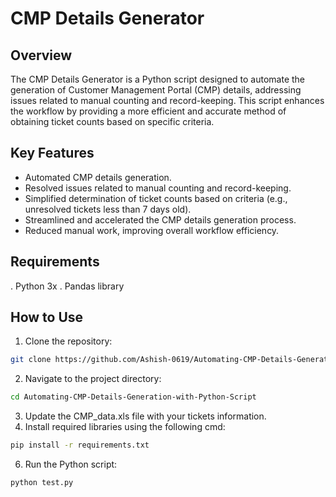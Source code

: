 # CMP Details Generator
## Overview
The CMP Details Generator is a Python script designed to automate the generation of Customer Management Portal (CMP) details, addressing issues related to manual counting and record-keeping. This script enhances the workflow by providing a more efficient and accurate method of obtaining ticket counts based on specific criteria.
## Key Features
- Automated CMP details generation.
- Resolved issues related to manual counting and record-keeping.
- Simplified determination of ticket counts based on criteria (e.g., unresolved tickets less than 7 days old).
- Streamlined and accelerated the CMP details generation process.
- Reduced manual work, improving overall workflow efficiency.

## Requirements

. Python 3x
. Pandas library


## How to Use
1. Clone the repository:
```bash
git clone https://github.com/Ashish-0619/Automating-CMP-Details-Generation-with-Python-Script.git

```
2. Navigate to the project directory:
```bash
cd Automating-CMP-Details-Generation-with-Python-Script
```
3. Update the CMP_data.xls file with your tickets information.
4. Install required libraries using the following cmd:
```bash
pip install -r requirements.txt
```   

6. Run the Python script:
```bash
python test.py
```
   
